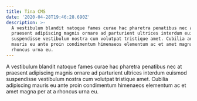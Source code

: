 ```yaml
---
title: Tina CMS
date: '2020-04-28T19:46:28.690Z'
description: >-
  A vestibulum blandit natoque fames curae hac pharetra penatibus nec at
  praesent adipiscing magnis ornare ad parturient ultrices interdum euismod
  suspendisse vestibulum nostra cum volutpat tristique amet. Cubilia adipiscing
  mauris eu ante proin condimentum himenaeos elementum ac et amet magna per at a
  rhoncus urna eu.
---
```

A vestibulum blandit natoque fames curae hac pharetra penatibus nec at praesent adipiscing magnis ornare ad parturient ultrices interdum euismod suspendisse vestibulum nostra cum volutpat tristique amet. Cubilia adipiscing mauris eu ante proin condimentum himenaeos elementum ac et amet magna per at a rhoncus urna eu.